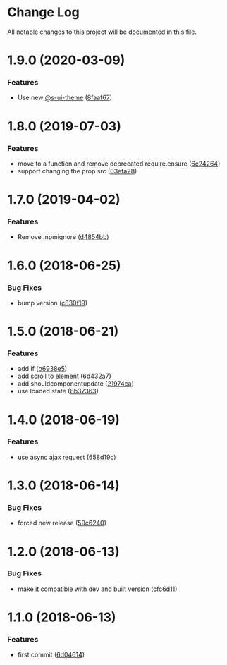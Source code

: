 # Change Log

All notable changes to this project will be documented in this file.

# 1.9.0 (2020-03-09)


### Features

* Use new [@s-ui-theme](https://github.com/s-ui-theme) ([8faaf67](https://github.com/SUI-Components/schibsted-spain-components/commit/8faaf67c70609e44c0a93b5bdfdc2a9ff5807269))



# 1.8.0 (2019-07-03)


### Features

* move to a function and remove deprecated require.ensure ([6c24264](https://github.com/SUI-Components/schibsted-spain-components/commit/6c242647b6f46cfcf1cddb155cbcfb66d1d81b9f))
* support changing the prop src ([03efa28](https://github.com/SUI-Components/schibsted-spain-components/commit/03efa28c15bb59eedd9bca86441fd9889413ba48))



# 1.7.0 (2019-04-02)


### Features

* Remove .npmignore ([d4854bb](https://github.com/SUI-Components/schibsted-spain-components/commit/d4854bb56f52010bb1ec2f0330967b1236b5d128))



# 1.6.0 (2018-06-25)


### Bug Fixes

* bump version ([c830f19](https://github.com/SUI-Components/schibsted-spain-components/commit/c830f19a684ef60da3f225e54a7c3e191146ae5f))



# 1.5.0 (2018-06-21)


### Features

* add if ([b6938e5](https://github.com/SUI-Components/schibsted-spain-components/commit/b6938e5f40b03a9ecc8fe897ebcb3e8422df0661))
* add scroll to element ([6d432a7](https://github.com/SUI-Components/schibsted-spain-components/commit/6d432a7b8dcd3200496bd82258dc6cc1eafb2e36))
* add shouldcomponentupdate ([21974ca](https://github.com/SUI-Components/schibsted-spain-components/commit/21974caf94100386009b42a469c87348cdb816d0))
* use loaded state ([8b37363](https://github.com/SUI-Components/schibsted-spain-components/commit/8b373634280f503199657e7b900afe97c6565491))



# 1.4.0 (2018-06-19)


### Features

* use async ajax request ([658d19c](https://github.com/SUI-Components/schibsted-spain-components/commit/658d19c9273f9dae54a81126959a2bb7209b8a4b))



# 1.3.0 (2018-06-14)


### Bug Fixes

* forced new release ([59c6240](https://github.com/SUI-Components/schibsted-spain-components/commit/59c624087aa714110ec8bcf43f072885519266a5))



# 1.2.0 (2018-06-13)


### Bug Fixes

* make it compatible with dev and built version ([cfc6d11](https://github.com/SUI-Components/schibsted-spain-components/commit/cfc6d117455ed756780c36f873b7f64187ea9ad2))



# 1.1.0 (2018-06-13)


### Features

* first commit ([6d04614](https://github.com/SUI-Components/schibsted-spain-components/commit/6d0461497ad752e2b3cae494fa2cb07766eaeefb))



